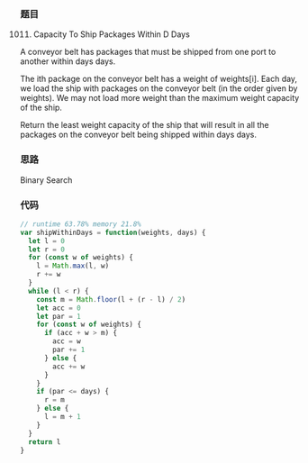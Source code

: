 ### 题目
1011. Capacity To Ship Packages Within D Days

A conveyor belt has packages that must be shipped from one port to another within days days.

The ith package on the conveyor belt has a weight of weights[i]. Each day, we load the ship with packages on the conveyor belt (in the order given by weights). We may not load more weight than the maximum weight capacity of the ship.

Return the least weight capacity of the ship that will result in all the packages on the conveyor belt being shipped within days days.

### 思路
Binary Search

### 代码
```javascript
// runtime 63.78% memory 21.8%
var shipWithinDays = function(weights, days) {
  let l = 0
  let r = 0
  for (const w of weights) {
    l = Math.max(l, w)
    r += w
  }
  while (l < r) {
    const m = Math.floor(l + (r - l) / 2)
    let acc = 0
    let par = 1
    for (const w of weights) {
      if (acc + w > m) {
        acc = w
        par += 1
      } else {
        acc += w
      }
    }
    if (par <= days) {
      r = m
    } else {
      l = m + 1
    }
  }
  return l
}
```
